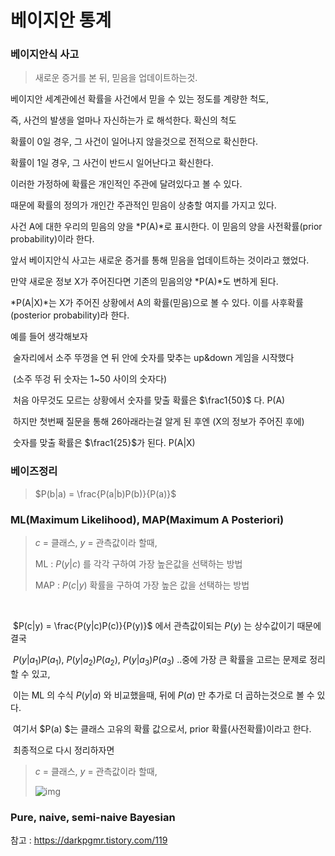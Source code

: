 # 베이지안 통계 

### 베이지안식 사고 

> 새로운 증거를 본 뒤, 믿음을 업데이트하는것.



베이지안 세계관에선 확률을 사건에서 믿을 수 있는 정도를 계량한 척도, 

즉, 사건의 발생을 얼마나 자신하는가 로 해석한다. 확신의 척도

확률이 0일 경우, 그 사건이 일어나지 않을것으로 전적으로 확신한다. 

확률이 1일 경우, 그 사건이 반드시 일어난다고 확신한다.



이러한 가정하에 확률은 개인적인 주관에 달려있다고 볼 수 있다.

때문에 확률의 정의가 개인간 주관적인 믿음이 상충할 여지를 가지고 있다.



사건 A에 대한 우리의 믿음의 양을 *P(A)*로 표시한다. 이 믿음의 양을 사전확률(prior probability)이라 한다.

앞서 베이지안식 사고는 새로운 증거를 통해 믿음을 업데이트하는 것이라고 했었다.

만약 새로운 정보 X가 주어진다면 기존의 믿음의양 *P(A)*도 변하게 된다.

*P(A|X)*는 X가 주어진 상황에서 A의 확률(믿음)으로 볼 수 있다. 이를 사후확률(posterior probability)라 한다.



예를 들어 생각해보자

​	술자리에서 소주 뚜껑을 연 뒤 안에 숫자를 맞추는 up&down 게임을 시작했다

​	(소주 뚜겅 뒤 숫자는 1~50 사이의 숫자다)

​	처음 아무것도 모르는 상황에서 숫자를 맞출 확률은 $\frac1{50}$ 다. P(A)

​	하지만 첫번째 질문을 통해 26아래라는걸 알게 된 후엔 (X의 정보가 주어진 후에)

​	숫자를 맞출 확률은 $\frac1{25}$가 된다. P(A|X)





### 베이즈정리

> $P(b|a) = \frac{P(a|b)P(b)}{P(a)}$





### ML(Maximum Likelihood), MAP(Maximum A Posteriori)

> $c$  = 클래스,  $y$  = 관측값이라 할때,
>
> ML : $P(y|c)$ 를 각각 구하여 가장 높은값을 선택하는 방법
>
> MAP : $P(c|y)$ 확률을 구하여 가장 높은 값을 선택하는 방법

​	

​	$P(c|y) = \frac{P(y|c)P(c)}{P(y)}$  에서 관측값이되는 $P( y)$ 는 상수값이기 때문에  결국 

​	$P(y|a_1)P(a_1)$, $P(y|a_2)P(a_2)$, $P(y|a_3)P(a_3)$ ..중에 가장 큰 확률을 고르는 문제로 정리할 수 있고,

​	이는 ML 의 수식 $P( y|a)$ 와 비교했을때, 뒤에 $P(a)$ 만 추가로 더 곱하는것으로 볼 수 있다.

​	여기서 $P(a) $는 클래스 고유의 확률 값으로서, prior 확률(사전확률)이라고 한다.

​	최종적으로 다시 정리하자면



> $c$  = 클래스,  $y$  = 관측값이라 할때,
>
>  ![img](https://t1.daumcdn.net/cfile/tistory/246D0C4852D8CCE512)





### Pure, naive, semi-naive Bayesian







참고 : https://darkpgmr.tistory.com/119

​	